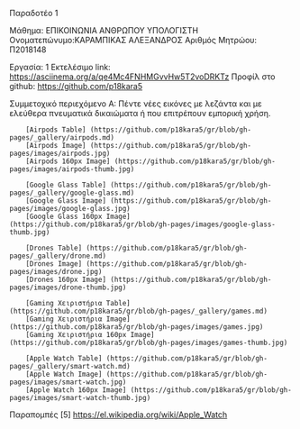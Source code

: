 Παραδοτέο 1

Μάθημα: ΕΠΙΚΟΙΝΩΝΙΑ ΑΝΘΡΩΠΟΥ ΥΠΟΛΟΓΙΣΤΗ
Ονοματεπώνυμο:ΚΑΡΑΜΠΙΚΑΣ ΑΛΕΞΑΝΔΡΟΣ
Αριθμός Μητρώου: Π2018148

Εργασία: 1
Εκτελέσιμο link: https://asciinema.org/a/qe4Mc4FNHMGvvHw5T2voDRKTz
Προφίλ στο github: https://github.com/p18kara5


Συμμετοχικό περιεχόμενο
Α: Πέντε νέες εικόνες με λεζάντα και με ελεύθερα πνευματικά δικαιώματα ή που επιτρέπουν εμπορική χρήση.

        [Airpods Table] (https://github.com/p18kara5/gr/blob/gh-pages/_gallery/airpods.md)
        [Airpods Image] (https://github.com/p18kara5/gr/blob/gh-pages/images/airpods.jpg)
        [Airpods 160px Image] (https://github.com/p18kara5/gr/blob/gh-pages/images/airpods-thumb.jpg)

        [Google Glass Table] (https://github.com/p18kara5/gr/blob/gh-pages/_gallery/google-glass.md)
        [Google Glass Image] (https://github.com/p18kara5/gr/blob/gh-pages/images/google-glass.jpg)
        [Google Glass 160px Image] (https://github.com/p18kara5/gr/blob/gh-pages/images/google-glass-thumb.jpg)
        
        [Drones Table] (https://github.com/p18kara5/gr/blob/gh-pages/_gallery/drone.md)
        [Drones Image] (https://github.com/p18kara5/gr/blob/gh-pages/images/drone.jpg)
        [Drones 160px Image] (https://github.com/p18kara5/gr/blob/gh-pages/images/drone-thumb.jpg)
        
        [Gaming Χειριστήρια Table] (https://github.com/p18kara5/gr/blob/gh-pages/_gallery/games.md)
        [Gaming Χειριστήρια Image] (https://github.com/p18kara5/gr/blob/gh-pages/images/games.jpg)
        [Gaming Χειριστήρια 160px Image] (https://github.com/p18kara5/gr/blob/gh-pages/images/games-thumb.jpg)
        
        [Apple Watch Table] (https://github.com/p18kara5/gr/blob/gh-pages/_gallery/smart-watch.md)
        [Apple Watch Image] (https://github.com/p18kara5/gr/blob/gh-pages/images/smart-watch.jpg)
        [Apple Watch 160px Image] (https://github.com/p18kara5/gr/blob/gh-pages/images/smart-watch-thumb.jpg)

        

Παραπομπές
    [5] https://el.wikipedia.org/wiki/Apple_Watch
